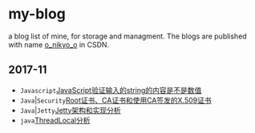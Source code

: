 # my-blog
a blog list of mine, for storage and managment. The blogs are published with name [o_nikyo_o](http://blog.csdn.net/o_nikyo_o) in CSDN.

## 2017-11

- `Javascript`[JavaScript验证输入的string的内容是不是数值](./JavaScript验证输入的string的内容是不是数值.md)
- `Java`|`Security`[Root证书、CA证书和使用CA签发的X.509证书](./Root证书、CA证书和使用CA签发的X.509证书.md)
- `Java`|`Jetty`[Jetty架构和实现分析](./Jetty架构和实现分析.md)
- `java`[ThreadLocal分析](./ThreadLocal分析.md)


